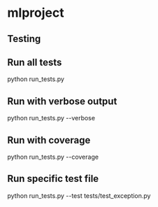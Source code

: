 # mlproject

## Testing

## Run all tests
python run_tests.py

## Run with verbose output
python run_tests.py --verbose

## Run with coverage
python run_tests.py --coverage

## Run specific test file
python run_tests.py --test tests/test_exception.py